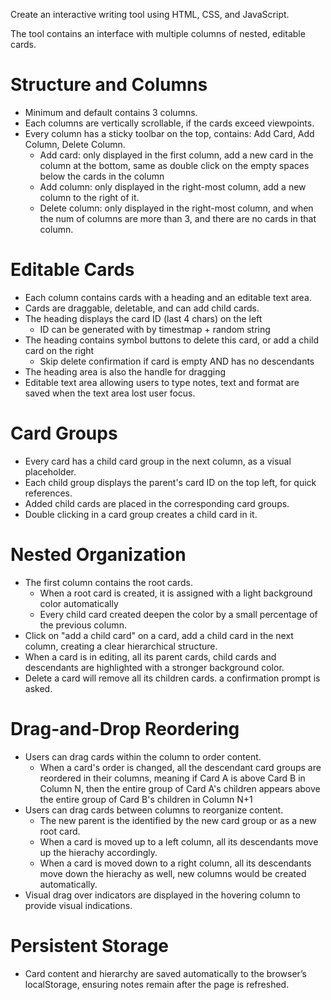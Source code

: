 Create an interactive writing tool using HTML, CSS, and JavaScript.

The tool contains an interface with multiple columns of nested, editable cards.

# Structure and Columns

- Minimum and default contains 3 columns.
- Each columns are vertically scrollable, if the cards exceed viewpoints.
- Every column has a sticky toolbar on the top, contains: Add Card, Add Column, Delete Column.
  - Add card: only displayed in the first column, add a new card in the column at the bottom, same as double click on the empty spaces below the cards in the column
  - Add column: only displayed in the right-most column, add a new column to the right of it.
  - Delete column: only displayed in the right-most column, and when the num of columns are more than 3, and there are no cards in that column.

# Editable Cards

- Each column contains cards with a heading and an editable text area.
- Cards are draggable, deletable, and can add child cards.
- The heading displays the card ID (last 4 chars) on the left
  - ID can be generated with by timestmap + random string
- The heading contains symbol buttons to delete this card, or add a child card on the right
  - Skip delete confirmation if card is empty AND has no descendants
- The heading area is also the handle for dragging
- Editable text area allowing users to type notes, text and format are saved when the text area lost user focus.

# Card Groups

- Every card has a child card group in the next column, as a visual placeholder.
- Each child group displays the parent's card ID on the top left, for quick references.
- Added child cards are placed in the corresponding card groups.
- Double clicking in a card group creates a child card in it.

# Nested Organization

- The first column contains the root cards.
  - When a root card is created, it is assigned with a light background color automatically
  - Every child card created deepen the color by a small percentage of the previous column.
- Click on "add a child card" on a card, add a child card in the next column, creating a clear hierarchical structure.
- When a card is in editing, all its parent cards, child cards and descendants are highlighted with a stronger background color.
- Delete a card will remove all its children cards. a confirmation prompt is asked.

# Drag-and-Drop Reordering

- Users can drag cards within the column to order content.
  - When a card's order is changed, all the descendant card groups are reordered in their columns, meaning if Card A is above Card B in Column N, then the entire group of Card A's children appears above the entire group of Card B's children in Column N+1
- Users can drag cards between columns to reorganize content.
  - The new parent is the identified by the new card group or as a new root card.
  - When a card is moved up to a left column, all its descendants move up the hierachy accordingly.
  - When a card is moved down to a right column, all its descendants move down the hierachy as well, new columns would be created automatically.
- Visual drag over indicators are displayed in the hovering column to provide visual indications.

# Persistent Storage

- Card content and hierarchy are saved automatically to the browser’s localStorage, ensuring notes remain after the page is refreshed.